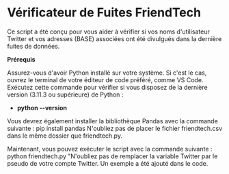 # **Vérificateur de Fuites FriendTech**

Ce script a été conçu pour vous aider à vérifier si vos noms d'utilisateur Twitter et vos adresses (BASE) associées ont été divulgués dans la dernière fuites de données.

**Prérequis**

Assurez-vous d'avoir Python installé sur votre système. Si c'est le cas, ouvrez le terminal de votre éditeur de code préféré, comme VS Code.
Exécutez cette commande pour vérifier si vous disposez de la dernière version (3.11.3 ou supérieure) de Python : 

- **python --version**

Vous devrez également installer la bibliothèque Pandas avec la commande suivante : pip install pandas
N'oubliez pas de placer le fichier friendtech.csv dans le même dossier que friendtech.py.

Maintenant, vous pouvez exécuter le script avec la commande suivante : python friendtech.py
"N'oubliez pas de remplacer la variable Twitter par le pseudo de votre compte Twitter. Un exemple a été ajouté dans le code.

